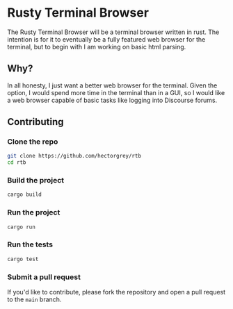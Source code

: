 # Rusty Terminal Browser

The Rusty Terminal Browser will be a terminal browser written in rust.  The
intention is for it to eventually be a fully featured web browser for the
terminal, but to begin with I am working on basic html parsing.

## Why?

In all honesty, I just want a better web browser for the terminal.  Given
the option, I would spend more time in the terminal than in a GUI, so I
would like a web browser capable of basic tasks like logging into Discourse
forums.

## Contributing

### Clone the repo

```bash
git clone https://github.com/hectorgrey/rtb
cd rtb
```

### Build the project

```bash
cargo build
```

### Run the project

```bash
cargo run
```

### Run the tests

```bash
cargo test
```

### Submit a pull request

If you'd like to contribute, please fork the repository and open a pull
request to the `main` branch.
